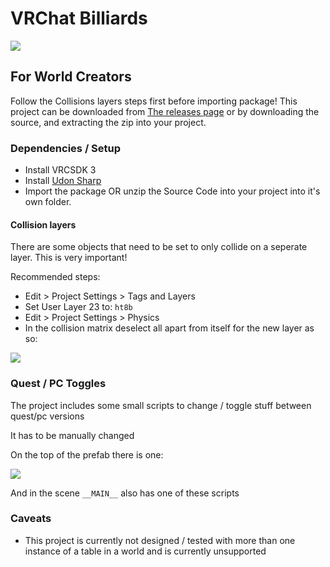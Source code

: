 # VRChat Billiards

![](https://i.imgur.com/WsYGyHY.png)

## For World Creators
Follow the Collisions layers steps first before importing package!
This project can be downloaded from [The releases page](https://github.com/Xiexe/VRCBilliards/releases)
or by downloading the source, and extracting the zip into your project.

### Dependencies / Setup
- Install VRCSDK 3
- Install [Udon Sharp](https://github.com/MerlinVR/UdonSharp)
- Import the package OR unzip the Source Code into your project into it's own folder.

#### Collision layers
There are some objects that need to be set to only collide on a seperate layer. This is very important!

Recommended steps:
- Edit > Project Settings > Tags and Layers
- Set User Layer 23 to: `ht8b`
- Edit > Project Settings > Physics
- In the collision matrix deselect all apart from itself for the new layer as so:

![](https://i.imgur.com/jhku3V2.png)

### Quest / PC Toggles
The project includes some small scripts to change / toggle stuff between quest/pc versions

It has to be manually changed


On the top of the prefab there is one:

![](https://i.imgur.com/HPtMBiH.png)

And in the scene `__MAIN__` also has one of these scripts

### Caveats
- This project is currently not designed / tested with more than one instance of a table in a world and is currently unsupported

